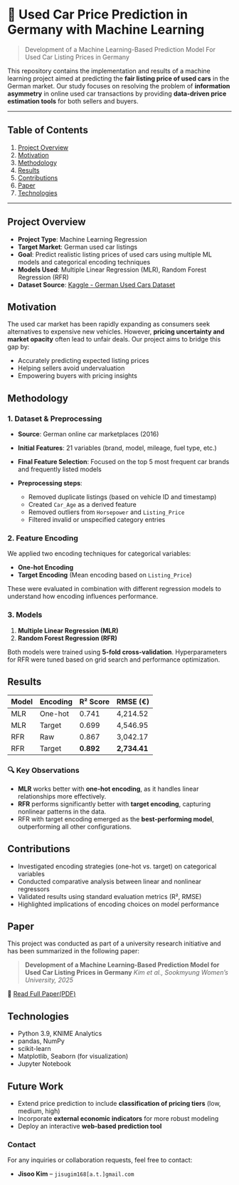 # 🚗 Used Car Price Prediction in Germany with Machine Learning
> Development of a Machine Learning-Based Prediction Model For Used Car Listing Prices in Germany

This repository contains the implementation and results of a machine learning project aimed at predicting the **fair listing price of used cars** in the German market. Our study focuses on resolving the problem of **information asymmetry** in online used car transactions by providing **data-driven price estimation tools** for both sellers and buyers.

---
## Table of Contents
1. [Project Overview](#project-overview)
2. [Motivation](#motivation)
3. [Methodology](#methodology)
4. [Results](#results)
5. [Contributions](#contributions)
6. [Paper](#paper)
7. [Technologies](#technologies)

---

## Project Overview

* **Project Type**: Machine Learning Regression
* **Target Market**: German used car listings
* **Goal**: Predict realistic listing prices of used cars using multiple ML models and categorical encoding techniques
* **Models Used**: Multiple Linear Regression (MLR), Random Forest Regression (RFR)
* **Dataset Source**: [Kaggle - German Used Cars Dataset](https://www.kaggle.com/datasets/thedevastator/uncovering-factors-that-affect-used-car-prices)

## Motivation

The used car market has been rapidly expanding as consumers seek alternatives to expensive new vehicles. However, **pricing uncertainty and market opacity** often lead to unfair deals. Our project aims to bridge this gap by:

* Accurately predicting expected listing prices
* Helping sellers avoid undervaluation
* Empowering buyers with pricing insights

## Methodology

### 1. Dataset & Preprocessing

* **Source**: German online car marketplaces (2016)
* **Initial Features**: 21 variables (brand, model, mileage, fuel type, etc.)
* **Final Feature Selection**: Focused on the top 5 most frequent car brands and frequently listed models
* **Preprocessing steps**:

  * Removed duplicate listings (based on vehicle ID and timestamp)
  * Created `Car_Age` as a derived feature
  * Removed outliers from `Horsepower` and `Listing_Price`
  * Filtered invalid or unspecified category entries

### 2. Feature Encoding

We applied two encoding techniques for categorical variables:

* **One-hot Encoding**
* **Target Encoding** (Mean encoding based on `Listing_Price`)

These were evaluated in combination with different regression models to understand how encoding influences performance.

### 3. Models

1. **Multiple Linear Regression (MLR)**
2. **Random Forest Regression (RFR)**

Both models were trained using **5-fold cross-validation**. Hyperparameters for RFR were tuned based on grid search and performance optimization.

## Results

| Model | Encoding | R² Score  | RMSE (€)     |
| ----- | -------- | --------- | ------------ |
| MLR   | One-hot  | 0.741     | 4,214.52     |
| MLR   | Target   | 0.699     | 4,546.95     |
| RFR   | Raw      | 0.867     | 3,042.17     |
| RFR   | Target   | **0.892** | **2,734.41** |

### 🔍 Key Observations

* **MLR** works better with **one-hot encoding**, as it handles linear relationships more effectively.
* **RFR** performs significantly better with **target encoding**, capturing nonlinear patterns in the data.
* RFR with target encoding emerged as the **best-performing model**, outperforming all other configurations.

## Contributions

* Investigated encoding strategies (one-hot vs. target) on categorical variables
* Conducted comparative analysis between linear and nonlinear regressors
* Validated results using standard evaluation metrics (R², RMSE)
* Highlighted implications of encoding choices on model performance

## Paper

This project was conducted as part of a university research initiative and has been summarized in the following paper:

> **Development of a Machine Learning-Based Prediction Model for Used Car Listing Prices in Germany**
> *Kim et al., Sookmyung Women’s University, 2025*

📄 [Read Full Paper(PDF)](https://github.com/sallysooo/Used-Car-Price-Prediction/blob/main/Development%20of%20a%20Machine%20Learning-based%20Prediction%20Model%20for%20Used%20Car%20Listing%20Prices%20in%20Germany.pdf)

## Technologies

* Python 3.9, KNIME Analytics
* pandas, NumPy
* scikit-learn
* Matplotlib, Seaborn (for visualization)
* Jupyter Notebook

## Future Work

* Extend price prediction to include **classification of pricing tiers** (low, medium, high)
* Incorporate **external economic indicators** for more robust modeling
* Deploy an interactive **web-based prediction tool**

### Contact

For any inquiries or collaboration requests, feel free to contact:

* **Jisoo Kim** – `jisugim168[a.t.]gmail.com`

